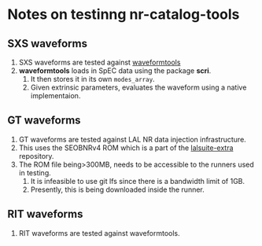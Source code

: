 # Notes on testinng nr-catalog-tools

## SXS waveforms

1. SXS waveforms are tested against [waveformtools](https://gitlab.com/vaishakp/waveformtools)
2. **waveformtools** loads in SpEC data using the package **scri**.
    1. It then stores it in its own `modes_array`. 
    2. Given extrinsic parameters, evaluates the waveform using a native implementaion.

## GT waveforms

1. GT waveforms are tested against LAL NR data injection infrastructure.
2. This uses the SEOBNRv4 ROM which is a part of the [lalsuite-extra]() repository.
3. The ROM file being>300MB, needs to be accessible to the runners used in testing.
    1. It is infeasible to use git lfs since there is a bandwidth limit of 1GB.
    2. Presently, this is being downloaded inside the runner.

## RIT waveforms

1. RIT waveforms are tested against waveformtools.

